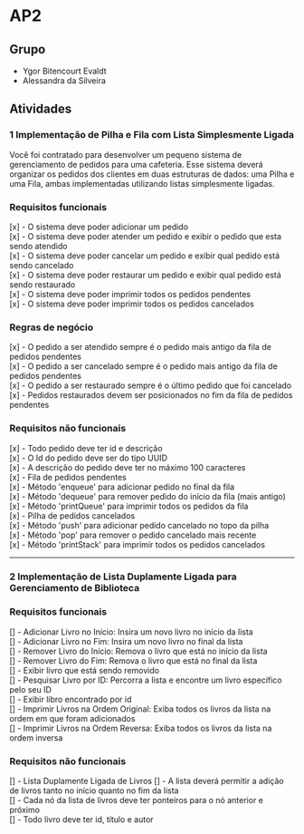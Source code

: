 # AP2 

## Grupo

- Ygor Bitencourt Evaldt
- Alessandra da Silveira

## Atividades

### 1 Implementação de Pilha e Fila com Lista Simplesmente Ligada

Você foi contratado para desenvolver um pequeno sistema de gerenciamento de pedidos para uma cafeteria. Esse sistema deverá organizar os pedidos dos clientes em duas estruturas de dados: uma Pilha e uma Fila, ambas implementadas utilizando listas simplesmente ligadas.

### Requisitos funcionais

[x] - O sistema deve poder adicionar um pedido <br>
[x] - O sistema deve poder atender um pedido e exibir o pedido que esta sendo atendido <br>
[x] - O sistema deve poder cancelar um pedido e exibir qual pedido está sendo cancelado <br>
[x] - O sistema deve poder restaurar um pedido e exibir qual pedido está sendo restaurado <br>
[x] - O sistema deve poder imprimir todos os pedidos pendentes <br>
[x] - O sistema deve poder imprimir todos os pedidos cancelados

### Regras de negócio

[x] - O pedido a ser atendido sempre é o pedido mais antigo da fila de pedidos pendentes <br>
[x] - O pedido a ser cancelado sempre é o pedido mais antigo da fila de pedidos pendentes <br>
[x] - O pedido a ser restaurado sempre é o último pedido que foi cancelado <br>
[x] - Pedidos restaurados devem ser posicionados no fim da fila de pedidos pendentes

### Requisitos não funcionais

[x] - Todo pedido deve ter id e descrição <br>
[x] - O Id do pedido deve ser do tipo UUID <br>
[x] - A descrição do pedido deve ter no máximo 100 caracteres <br>
[x] - Fila de pedidos pendentes <br>
    [x] - Método 'enqueue' para adicionar pedido no final da fila <br>
    [x] - Método 'dequeue' para remover pedido do início da fila (mais antigo) <br>
    [x] - Método 'printQueue' para imprimir todos os pedidos da fila <br>
[x] - Pilha de pedidos cancelados <br>
    [x] - Método 'push' para adicionar pedido cancelado no topo da pilha <br>
    [x] - Método 'pop' para remover o pedido cancelado mais recente <br>
    [x] - Método 'printStack' para imprimir todos os pedidos cancelados

<hr />

### 2 Implementação de Lista Duplamente Ligada para Gerenciamento de Biblioteca

### Requisitos funcionais

[] - Adicionar Livro no Início: Insira um novo livro no início da lista <br/>
[] - Adicionar Livro no Fim: Insira um novo livro no final da lista <br/>
[] - Remover Livro do Início: Remova o livro que está no início da lista <br/>
[] - Remover Livro do Fim: Remova o livro que está no final da lista <br/>
[] - Exibir livro que está sendo removido <br/>
[] - Pesquisar Livro por ID: Percorra a lista e encontre um livro específico pelo seu ID <br/>
[] - Exibir libro encontrado por id <br/>
[] - Imprimir Livros na Ordem Original: Exiba todos os livros da lista na ordem em que foram adicionados <br/>
[] - Imprimir Livros na Ordem Reversa: Exiba todos os livros da lista na ordem inversa 

### Requisitos não funcionais

[] - Lista Duplamente Ligada de Livros
[] - A lista deverá permitir a adição de livros tanto no início quanto no fim da lista <br/>
[] - Cada nó da lista de livros deve ter ponteiros para o nó anterior e próximo <br/>
[] - Todo livro deve ter id, título e autor
